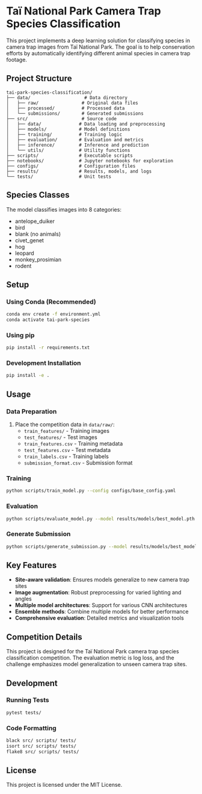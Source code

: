 # Taï National Park Camera Trap Species Classification

This project implements a deep learning solution for classifying species in camera trap images from Taï National Park. The goal is to help conservation efforts by automatically identifying different animal species in camera trap footage.

## Project Structure

```
tai-park-species-classification/
├── data/                    # Data directory
│   ├── raw/                # Original data files
│   ├── processed/          # Processed data
│   └── submissions/        # Generated submissions
├── src/                    # Source code
│   ├── data/              # Data loading and preprocessing
│   ├── models/            # Model definitions
│   ├── training/          # Training logic
│   ├── evaluation/        # Evaluation and metrics
│   ├── inference/         # Inference and prediction
│   └── utils/             # Utility functions
├── scripts/               # Executable scripts
├── notebooks/             # Jupyter notebooks for exploration
├── configs/               # Configuration files
├── results/               # Results, models, and logs
└── tests/                 # Unit tests
```

## Species Classes

The model classifies images into 8 categories:
- antelope_duiker
- bird
- blank (no animals)
- civet_genet
- hog
- leopard
- monkey_prosimian
- rodent

## Setup

### Using Conda (Recommended)

```bash
conda env create -f environment.yml
conda activate tai-park-species
```

### Using pip

```bash
pip install -r requirements.txt
```

### Development Installation

```bash
pip install -e .
```

## Usage

### Data Preparation

1. Place the competition data in `data/raw/`:
   - `train_features/` - Training images
   - `test_features/` - Test images
   - `train_features.csv` - Training metadata
   - `test_features.csv` - Test metadata
   - `train_labels.csv` - Training labels
   - `submission_format.csv` - Submission format

### Training

```bash
python scripts/train_model.py --config configs/base_config.yaml
```

### Evaluation

```bash
python scripts/evaluate_model.py --model results/models/best_model.pth
```

### Generate Submission

```bash
python scripts/generate_submission.py --model results/models/best_model.pth
```

## Key Features

- **Site-aware validation**: Ensures models generalize to new camera trap sites
- **Image augmentation**: Robust preprocessing for varied lighting and angles
- **Multiple model architectures**: Support for various CNN architectures
- **Ensemble methods**: Combine multiple models for better performance
- **Comprehensive evaluation**: Detailed metrics and visualization tools

## Competition Details

This project is designed for the Taï National Park camera trap species classification competition. The evaluation metric is log loss, and the challenge emphasizes model generalization to unseen camera trap sites.

## Development

### Running Tests

```bash
pytest tests/
```

### Code Formatting

```bash
black src/ scripts/ tests/
isort src/ scripts/ tests/
flake8 src/ scripts/ tests/
```

## License

This project is licensed under the MIT License.
